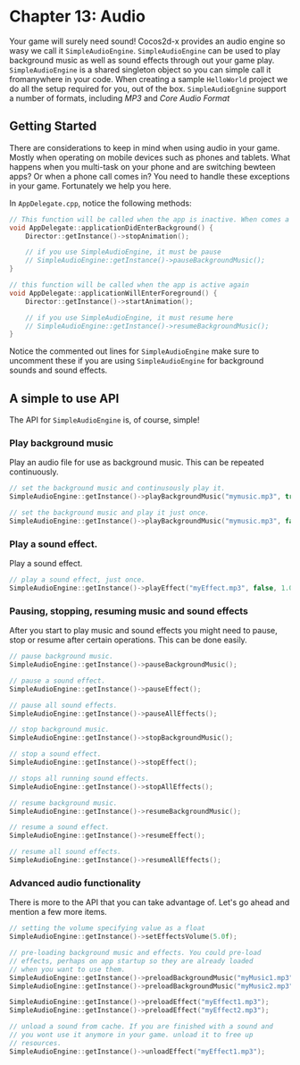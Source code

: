 # Chapter 13: Audio

Your game will surely need sound! Cocos2d-x provides an audio engine so wasy we call it `SimpleAudioEngine`. `SimpleAudioEngine` can be used to play background music as well as sound effects through out your game play. `SimpleAudioEngine` is a shared singleton object so you can simple call it fromanywhere in your code. When creating a sample `HelloWorld` project we do all the setup required for you, out of the box. `SimpleAudioEgnine` support a number of formats, including *MP3* and *Core Audio Format*

## Getting Started
There are considerations to keep in mind when using audio in your game. Mostly when operating on mobile devices such as phones and tablets. What happens when you multi-task on your phone and are switching bewteen apps? Or when a phone call comes in? You need to handle these exceptions in your game. Fortunately we help you here.

In `AppDelegate.cpp`, notice the following methods:
```cpp
// This function will be called when the app is inactive. When comes a phone call,it's be invoked too
void AppDelegate::applicationDidEnterBackground() {
    Director::getInstance()->stopAnimation();

    // if you use SimpleAudioEngine, it must be pause
    // SimpleAudioEngine::getInstance()->pauseBackgroundMusic();
}

// this function will be called when the app is active again
void AppDelegate::applicationWillEnterForeground() {
    Director::getInstance()->startAnimation();

    // if you use SimpleAudioEngine, it must resume here
    // SimpleAudioEngine::getInstance()->resumeBackgroundMusic();
}
```

Notice the commented out lines for `SimpleAudioEngine` make sure to uncomment these if you are using `SimpleAudioEngine` for background sounds and sound effects.

## A simple to use API
The API for `SimpleAudioEngine` is, of course, simple!

### Play background music
Play an audio file for use as background music. This can be repeated continuously.
```cpp
// set the background music and continusously play it.
SimpleAudioEngine::getInstance()->playBackgroundMusic("mymusic.mp3", true);

// set the background music and play it just once.
SimpleAudioEngine::getInstance()->playBackgroundMusic("mymusic.mp3", false);
```
### Play a sound effect.
Play a sound effect. 
```cpp
// play a sound effect, just once.
SimpleAudioEngine::getInstance()->playEffect("myEffect.mp3", false, 1.0f, 1.0f, 1.0f);
```

### Pausing, stopping, resuming music and sound effects 
After you start to play music and sound effects you might need to pause, stop or resume after certain operations. This can be done easily.
```cpp
// pause background music.
SimpleAudioEngine::getInstance()->pauseBackgroundMusic();

// pause a sound effect.
SimpleAudioEngine::getInstance()->pauseEffect();

// pause all sound effects.
SimpleAudioEngine::getInstance()->pauseAllEffects();
```
```cpp
// stop background music.
SimpleAudioEngine::getInstance()->stopBackgroundMusic();

// stop a sound effect.
SimpleAudioEngine::getInstance()->stopEffect();

// stops all running sound effects.
SimpleAudioEngine::getInstance()->stopAllEffects();
```
```cpp
// resume background music.
SimpleAudioEngine::getInstance()->resumeBackgroundMusic();

// resume a sound effect.
SimpleAudioEngine::getInstance()->resumeEffect();

// resume all sound effects.
SimpleAudioEngine::getInstance()->resumeAllEffects();
```

### Advanced audio functionality
There is more to the API that you can take advantage of. Let's go ahead and mention a few more items.

```cpp
// setting the volume specifying value as a float
SimpleAudioEngine::getInstance()->setEffectsVolume(5.0f);

// pre-loading background music and effects. You could pre-load
// effects, perhaps on app startup so they are already loaded 
// when you want to use them.
SimpleAudioEngine::getInstance()->preloadBackgroundMusic("myMusic1.mp3");
SimpleAudioEngine::getInstance()->preloadBackgroundMusic("myMusic2.mp3");

SimpleAudioEngine::getInstance()->preloadEffect("myEffect1.mp3");
SimpleAudioEngine::getInstance()->preloadEffect("myEffect2.mp3");

// unload a sound from cache. If you are finished with a sound and
// you wont use it anymore in your game. unload it to free up
// resources.
SimpleAudioEngine::getInstance()->unloadEffect("myEffect1.mp3");
```






